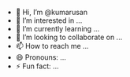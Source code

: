 - 👋 Hi, I’m @kumarusan
- 👀 I’m interested in ...
- 🌱 I’m currently learning ...
- 💞️ I’m looking to collaborate on ...
- 📫 How to reach me ...
- 😄 Pronouns: ...
- ⚡ Fun fact: ...

<!---
kumarusan/kumarusan is a ✨ special ✨ repository because its `README.md` (this file) appears on your GitHub profile.
You can click the Preview link to take a look at your changes.
--->

